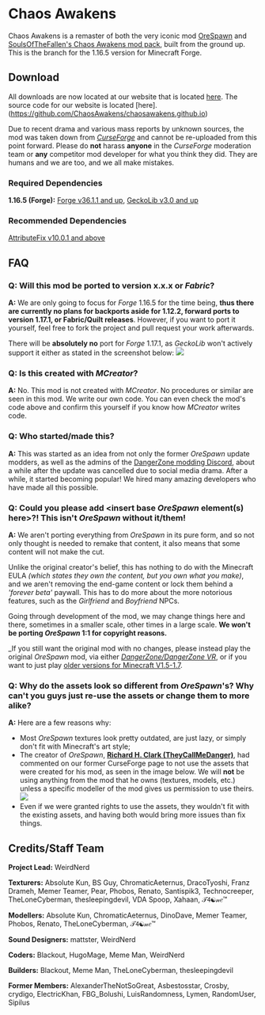 # Chaos Awakens
Chaos Awakens is a remaster of both the very iconic mod [OreSpawn](https://www.orespawn.com/download/) and [SoulsOfTheFallen's Chaos Awakens mod pack](https://web.archive.org/web/20180314164908/http://www.dangerzonegame.net/mods.html), built from the ground up. This is the branch for the 1.16.5 version for Minecraft Forge.

## Download
All downloads are now located at our website that is located [here](https://chaosawakens.github.io/?#downloadsDiv). The source code for our website is located [here].(https://github.com/ChaosAwakens/chaosawakens.github.io)

Due to recent drama and various mass reports by unknown sources, the mod was taken down from [*CurseForge*](https://www.curseforge.com/minecraft/mc-mods) and cannot be re-uploaded from this point forward. Please do **not** harass **anyone** in the *CurseForge* moderation team or **any** competitor mod developer for what you think they did. They are humans and we are too, and we all make mistakes.

### Required Dependencies
**1.16.5 (Forge):** [Forge v36.1.1 and up](https://files.minecraftforge.net/net/minecraftforge/forge/index_1.16.5.html), [GeckoLib v3.0 and up](https://www.curseforge.com/minecraft/mc-mods/geckolib/files/all?filter-game-version=1738749986%3a70886)
### Recommended Dependencies
[AttributeFix v10.0.1 and above](https://www.curseforge.com/minecraft/mc-mods/attributefix/files/all?filter-game-version=1738749986%3a70886)

## FAQ
### Q: Will this mod be ported to version x.x.x or *Fabric*?
**A:** We are only going to focus for *Forge* 1.16.5 for the time being, **thus there are currently no plans for backports aside for 1.12.2, forward ports to version 1.17.1, or Fabric/Quilt releases**. However, if you want to port it yourself, feel free to fork the project and pull request your work afterwards.

There will be **absolutely no** port for *Forge* 1.17.1, as *GeckoLib* won't actively support it either as stated in the screenshot below:
![](https://cdn.discordapp.com/attachments/816631663278686228/868465813135441940/unknown.png)
### Q: Is this created with *MCreator*?
**A:** No. This mod is not created with *MCreator*. No procedures or similar are seen in this mod. We write our own code. You can even check the mod's code above and confirm this yourself if you know how *MCreator* writes code.

### Q: Who started/made this?
**A:** This was started as an idea from not only the former *OreSpawn* update modders, as well as the admins of the [DangerZone modding Discord](https://discord.gg/hs6FJEDtMd), about a while after the update was cancelled due to social media drama. After a while, it started becoming popular! We hired many amazing developers who have made all this possible.

### Q: Could you please add \<insert base *OreSpawn* element(s) here\>?! This isn't *OreSpawn* without it/them!
**A:** We aren't porting everything from *OreSpawn* in its pure form, and so not only thought is needed to remake that content, it also means that some content will not make the cut.

Unlike the original creator's belief, this has nothing to do with the Minecraft EULA *(which states they own the content, but you own what you make)*, and we aren't removing the end-game content or lock them behind a *'forever beta'* paywall. This has to do more about the more notorious features, such as the *Girlfriend* and *Boyfriend* NPCs.

Going through development of the mod, we may change things here and there, sometimes in a smaller scale, other times in a large scale. __We won't be porting *OreSpawn* 1:1 for copyright reasons.__

_If you still want the original mod with no changes, please instead play the original *OreSpawn* mod, via either [*DangerZone/DangerZone VR*](https://www.orespawn.com/download/), or if you want to just play [older versions for Minecraft V1.5-1.7](https://dangerzone-archive.weebly.com/orespawn.html).

### Q: Why do the assets look so different from *OreSpawn*'s? Why can't you guys just re-use the assets or change them to more alike?
**A:** Here are a few reasons why:
- Most *OreSpawn* textures look pretty outdated, are just lazy, or simply don't fit with Minecraft's art style;
- The creator of *OreSpawn*, [**Richard H. Clark (TheyCallMeDanger)**](https://www.youtube.com/channel/UC_Tsf31uosncmWCICYO52Dw), had commented on our former CurseForge page to not use the assets that were created for his mod, as seen in the image below. We will **not** be using anything from the mod that he owns (textures, models, etc.) unless a specific modeller of the mod gives us permission to use theirs.
![](https://cdn.discordapp.com/attachments/836006424781914154/846513645580189706/unknown.png)
- Even if we were granted rights to use the assets, they wouldn't fit with the existing assets, and having both would bring more issues than fix things.

## Credits/Staff Team
**Project Lead:** WeirdNerd

**Texturers:** Absolute Kun, BS Guy, ChromaticAeternus, DracoTyoshi, Franz Drameh, Memer Teamer, Pear, Phobos, Renato, Santispik3, Technocreeper, TheLoneCyberman, thesleepingdevil, VDA Spoop, Xahaan, 𝒯𝟦☯𝓃𝑒™

**Modellers:** Absolute Kun, ChromaticAeternus, DinoDave, Memer Teamer, Phobos, Renato, TheLoneCyberman, 𝒯𝟦☯𝓃𝑒™

**Sound Designers:** mattster, WeirdNerd

**Coders:** Blackout, HugoMage, Meme Man, WeirdNerd

**Builders:** Blackout, Meme Man, TheLoneCyberman, thesleepingdevil

**Former Members:** AlexanderTheNotSoGreat, Asbestosstar, Crosby, crydigo, ElectricKhan, FBG_Bolushi, LuisRandomness, Lymen, RandomUser, Sipilus
